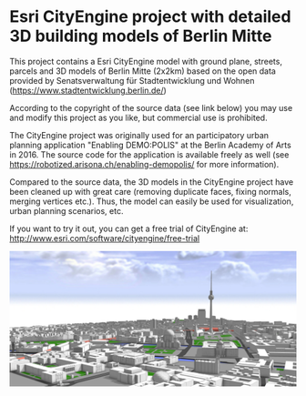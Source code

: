 # Esri CityEngine project with detailed 3D building models of Berlin Mitte

This project contains a Esri CityEngine model with ground plane, streets, parcels and 3D models of Berlin Mitte (2x2km)
based on the open data provided by Senatsverwaltung für Stadtentwicklung und Wohnen (https://www.stadtentwicklung.berlin.de/)

According to the copyright of the source data (see link below) you may use and modify this project 
as you like, but commercial use is prohibited.

The CityEngine project was originally used for an participatory urban planning application "Enabling DEMO:POLIS" at the Berlin Academy of Arts in 2016. The source code for the application is available freely as well (see https://robotized.arisona.ch/enabling-demopolis/ for more information).

Compared to the source data, the 3D models in the CityEngine project have been cleaned up with great care (removing duplicate faces, fixing normals, merging vertices etc.). Thus, the model can easily be used for visualization, urban planning scenarios, etc.

If you want to try it out, you can get a free trial of CityEngine at: http://www.esri.com/software/cityengine/free-trial

![Screenshot](doc/berlin_mitte.png)
